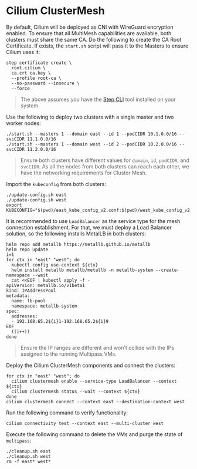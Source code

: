 # Cilium ClusterMesh

By default, Cilium will be deployed as CNI with WireGuard encryption enabled. To ensure that all MultiMesh capabilities are available, both clusters must share the same CA. Do the following to create the CA Root Certificate. If exists, the `start.sh` script will pass it to the Masters to ensure Cilium uses it:

```bash=
step certificate create \
  root.cilium \
  ca.crt ca.key \
  --profile root-ca \
  --no-password --insecure \
  --force
```

> The above assumes you have the [Step CLI](https://smallstep.com/docs/step-cli/) tool installed on your system.

Use the following to deploy two clusters with a single master and two worker nodes:

```bash=
./start.sh --masters 1 --domain east --id 1 --podCIDR 10.1.0.0/16 --svcCIDR 11.1.0.0/16
./start.sh --masters 1 --domain west --id 2 --podCIDR 10.2.0.0/16 --svcCIDR 11.2.0.0/16
```

> Ensure both clusters have different values for `domain`, `id`, `podCIDR`, and `svcCIDR`. As all the nodes from both clusters can reach each other, we have the networking requirements for Cluster Mesh.

Import the `kubeconfig` from both clusters:

```bash=
./update-config.sh east
./update-config.sh west
export KUBECONFIG="$(pwd)/east_kube_config_v2.conf:$(pwd)/west_kube_config_v2.conf"
```

It is recommended to use `LoadBalancer` as the service type for the mesh connection establishment. For that, we must deploy a Load Balancer solution, so the following installs MetalLB in both clusters:

```bash=
helm repo add metallb https://metallb.github.io/metallb
helm repo update
i=1
for ctx in "east" "west"; do
  kubectl config use-context ${ctx}
  helm install metallb metallb/metallb -n metallb-system --create-namespace --wait
  cat <<EOF | kubectl apply -f -
apiVersion: metallb.io/v1beta1
kind: IPAddressPool
metadata:
  name: lb-pool
  namespace: metallb-system
spec:
  addresses:
  - 192.168.65.2${i}1-192.168.65.2${i}9
EOF
  ((i++))
done
```

> Ensure the IP ranges are different and won't collide with the IPs assigned to the running Multipass VMs.

Deploy the Cilium ClusterMesh components and connect the clusters:

```bash=
for ctx in "east" "west"; do
  cilium clustermesh enable --service-type LoadBalancer --context ${ctx}
  cilium clustermesh status --wait --context ${ctx}
done
cilium clustermesh connect --context east --destination-context west
```

Run the following command to verify functionality:
```bash=
cilium connectivity test --context east --multi-cluster west
```

Execute the following command to delete the VMs and purge the state of `multipass`:

```bash=
./cleanup.sh east
./cleanup.sh west
rm -f east* west*
```
